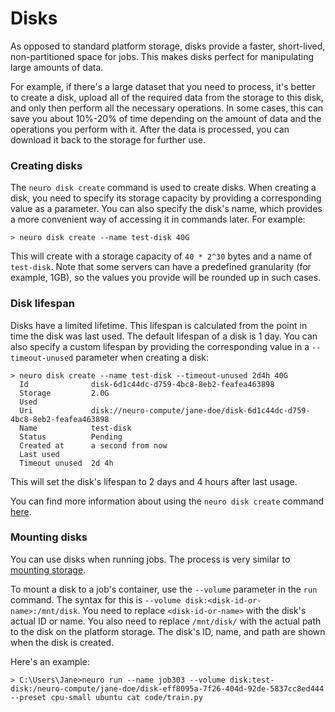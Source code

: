 # Disks

As opposed to standard platform storage, disks provide a faster, short-lived, non-partitioned space for jobs. This makes disks perfect for manipulating large amounts of data. 

For example, if there's a large dataset that you need to process, it's better to create a disk, upload all of the required data from the storage to this disk, and only then perform all the necessary operations. In some cases, this can save you about 10%-20% of time depending on the amount of data and the operations you perform with it. After the data is processed, you can download it back to the storage for further use.

### Creating disks

The `neuro disk create` command is used to create disks. When creating a disk, you need to specify its storage capacity by providing a corresponding value as a parameter. You can also specify the disk's name, which provides a more convenient way of accessing it in commands later. For example:

```text
> neuro disk create --name test-disk 40G
```

This will create with a storage capacity of `40 * 2^30` bytes and a name of `test-disk`. Note that some servers can have a predefined granularity \(for example, 1GB\), so the values you provide will be rounded up in such cases.

### Disk lifespan

Disks have a limited lifetime. This lifespan is calculated from the point in time the disk was last used. The default lifespan of a disk is 1 day. You can also specify a custom lifespan by providing the corresponding value in a `--timeout-unused` parameter when creating a disk: 

```text
> neuro disk create --name test-disk --timeout-unused 2d4h 40G
  Id              disk-6d1c44dc-d759-4bc8-8eb2-feafea463898
  Storage         2.0G
  Used
  Uri             disk://neuro-compute/jane-doe/disk-6d1c44dc-d759-4bc8-8eb2-feafea463898
  Name            test-disk
  Status          Pending
  Created at      a second from now
  Last used
  Timeout unused  2d 4h
```

This will set the disk's lifespan to 2 days and 4 hours after last usage.

You can find more information about using the `neuro disk create` command [here](https://neu-ro.gitbook.io/neu-ro-cli-reference/commands/disk).

### Mounting disks

You can use disks when running jobs. The process is very similar to [mounting storage](storage.md#how-do-i-use-storage-folders-in-jobs). 

To mount a disk to a job's container, use the `--volume` parameter in the `run` command. The syntax for this is `--volume disk:<disk-id-or-name>:/mnt/disk`. You need to replace `<disk-id-or-name>` with the disk's actual ID or name. You also need to replace `/mnt/disk/` with the actual path to the disk on the platform storage. The disk's ID, name, and path are shown when the disk is created. 

Here's an example:

```text
> C:\Users\Jane>neuro run --name job303 --volume disk:test-disk:/neuro-compute/jane-doe/disk-eff8095a-7f26-404d-92de-5837cc8ed444 --preset cpu-small ubuntu cat code/train.py
```

